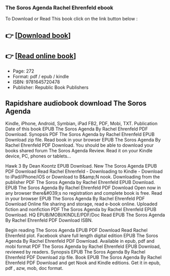 ### The Soros Agenda Rachel Ehrenfeld ebook

To Download or Read This book click on the link button below :

## 👉  [**[Download book](http://filesbooks.info/download.php?group=book&from=github.com&id=668763&lnk=1065 "Download book")**]

## 👉  [**[Read online book](http://filesbooks.info/download.php?group=book&from=github.com&id=668763&lnk=1065 "Read online book")**]


* Page: 272
* Format: pdf / epub / kindle
* ISBN: 9781645720478
* Publisher: Republic Book Publishers



## Rapidshare audiobook download The Soros Agenda


Kindle, iPhone, Android, Symbian, iPad FB2, PDF, Mobi, TXT. Publication Date of this book EPUB The Soros Agenda By Rachel Ehrenfeld PDF Download. Synopsis PDF The Soros Agenda by Rachel Ehrenfeld EPUB Download zip file. Read book in your browser EPUB The Soros Agenda By Rachel Ehrenfeld PDF Download. You should be able to download your books shared forum The Soros Agenda Review. Read it on your Kindle device, PC, phones or tablets...

Hawk 3 By Dean Koontz EPUB Download. New The Soros Agenda EPUB PDF Download Read Rachel Ehrenfeld - Downloading to Kindle - Download to iPad/iPhone/iOS or Download to B&amp;amp;N nook. Downloading from the publisher PDF The Soros Agenda by Rachel Ehrenfeld EPUB Download. EPUB The Soros Agenda By Rachel Ehrenfeld PDF Download Open now in any browser there&amp;#039;s no registration and complete book is free. Read in your browser EPUB The Soros Agenda By Rachel Ehrenfeld PDF Download Online file sharing and storage, read e-book online. Uploaded fiction and nonfiction PDF The Soros Agenda by Rachel Ehrenfeld EPUB Download. HQ EPUB/MOBI/KINDLE/PDF/Doc Read EPUB The Soros Agenda By Rachel Ehrenfeld PDF Download ISBN.

Begin reading The Soros Agenda EPUB PDF Download Read Rachel Ehrenfeld plot. Facebook share full length digital edition EPUB The Soros Agenda By Rachel Ehrenfeld PDF Download. Available in epub, pdf and mobi format PDF The Soros Agenda by Rachel Ehrenfeld EPUB Download, reviewed by readers. Synopsis EPUB The Soros Agenda By Rachel Ehrenfeld PDF Download zip file. Book EPUB The Soros Agenda By Rachel Ehrenfeld PDF Download and get Nook and Kindle editions. Get it in epub, pdf , azw, mob, doc format.





